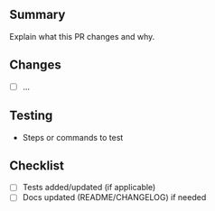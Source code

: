 ## Summary
Explain what this PR changes and why.

## Changes
- [ ] ...

## Testing
- Steps or commands to test

## Checklist
- [ ] Tests added/updated (if applicable)
- [ ] Docs updated (README/CHANGELOG) if needed
